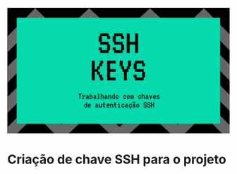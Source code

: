 <p align="center">
  <img alt="SSH" src="../data/ssh-keys.jpg">
</p>


# Criação de chave SSH para o projeto

